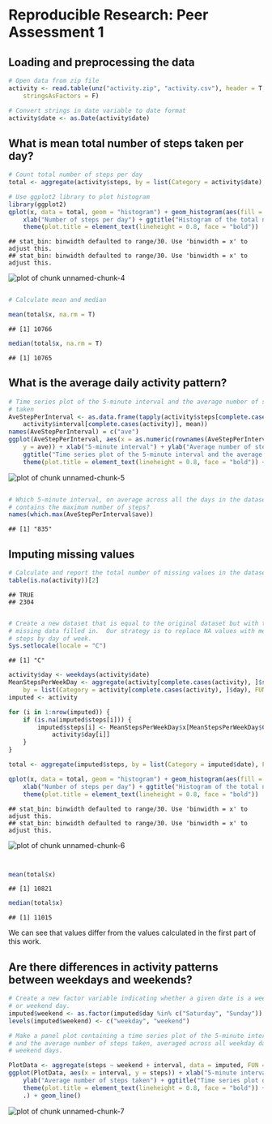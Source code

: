 <!-- Make sure that the knitr package is installed and loaded. -->




<!-- Set options and folders. -->




<!-- Code for final HTML. -->

# Reproducible Research: Peer Assessment 1

## Loading and preprocessing the data


```r
# Open data from zip file
activity <- read.table(unz("activity.zip", "activity.csv"), header = T, sep = ",", 
    stringsAsFactors = F)

# Convert strings in date variable to date format
activity$date <- as.Date(activity$date)
```


## What is mean total number of steps taken per day?


```r
# Count total number of steps per day
total <- aggregate(activity$steps, by = list(Category = activity$date), FUN = sum)

# Use ggplot2 library to plot histogram
library(ggplot2)
qplot(x, data = total, geom = "histogram") + geom_histogram(aes(fill = ..count..)) + 
    xlab("Number of steps per day") + ggtitle("Histogram of the total number of steps taken each day") + 
    theme(plot.title = element_text(lineheight = 0.8, face = "bold"))
```

```
## stat_bin: binwidth defaulted to range/30. Use 'binwidth = x' to adjust this.
## stat_bin: binwidth defaulted to range/30. Use 'binwidth = x' to adjust this.
```

![plot of chunk unnamed-chunk-4](figures/unnamed-chunk-4.png) 

```r

# Calculate mean and median

mean(total$x, na.rm = T)
```

```
## [1] 10766
```

```r
median(total$x, na.rm = T)
```

```
## [1] 10765
```


## What is the average daily activity pattern?


```r
# Time series plot of the 5-minute interval and the average number of steps
# taken
AveStepPerInterval <- as.data.frame(tapply(activity$steps[complete.cases(activity)], 
    activity$interval[complete.cases(activity)], mean))
names(AveStepPerInterval) = c("ave")
ggplot(AveStepPerInterval, aes(x = as.numeric(rownames(AveStepPerInterval)), 
    y = ave)) + xlab("5-minute interval") + ylab("Average number of steps taken") + 
    ggtitle("Time series plot of the 5-minute interval and the average number of steps taken") + 
    theme(plot.title = element_text(lineheight = 0.8, face = "bold")) + geom_line()
```

![plot of chunk unnamed-chunk-5](figures/unnamed-chunk-5.png) 

```r

# Which 5-minute interval, on average across all the days in the dataset,
# contains the maximum number of steps?
names(which.max(AveStepPerInterval$ave))
```

```
## [1] "835"
```


## Imputing missing values

```r
# Calculate and report the total number of missing values in the dataset
table(is.na(activity))[2]
```

```
## TRUE 
## 2304
```

```r

# Create a new dataset that is equal to the original dataset but with the
# missing data filled in.  Our strategy is to replace NA values with mean of
# steps by day of week.
Sys.setlocale(locale = "C")
```

```
## [1] "C"
```

```r
activity$day <- weekdays(activity$date)
MeanStepsPerWeekDay <- aggregate(activity[complete.cases(activity), ]$steps, 
    by = list(Category = activity[complete.cases(activity), ]$day), FUN = mean)
imputed <- activity

for (i in 1:nrow(imputed)) {
    if (is.na(imputed$steps[i])) {
        imputed$steps[i] <- MeanStepsPerWeekDay$x[MeanStepsPerWeekDay$Category == 
            activity$day[i]]
    }
}

total <- aggregate(imputed$steps, by = list(Category = imputed$date), FUN = sum)

qplot(x, data = total, geom = "histogram") + geom_histogram(aes(fill = ..count..)) + 
    xlab("Number of steps per day") + ggtitle("Histogram of the total number of steps taken each day") + 
    theme(plot.title = element_text(lineheight = 0.8, face = "bold"))
```

```
## stat_bin: binwidth defaulted to range/30. Use 'binwidth = x' to adjust this.
## stat_bin: binwidth defaulted to range/30. Use 'binwidth = x' to adjust this.
```

![plot of chunk unnamed-chunk-6](figures/unnamed-chunk-6.png) 

```r


mean(total$x)
```

```
## [1] 10821
```

```r
median(total$x)
```

```
## [1] 11015
```


We can see that values differ from the values calculated in the first part of this work.


## Are there differences in activity patterns between weekdays and weekends?


```r
# Create a new factor variable indicating whether a given date is a weekday
# or weekend day.
imputed$weekend <- as.factor(imputed$day %in% c("Saturday", "Sunday"))
levels(imputed$weekend) <- c("weekday", "weekend")

# Make a panel plot containing a time series plot of the 5-minute interval
# and the average number of steps taken, averaged across all weekday days or
# weekend days.

PlotData <- aggregate(steps ~ weekend + interval, data = imputed, FUN = mean)
ggplot(PlotData, aes(x = interval, y = steps)) + xlab("5-minute interval") + 
    ylab("Average number of steps taken") + ggtitle("Time series plot of the 5-minute interval and the average number of steps taken") + 
    theme(plot.title = element_text(lineheight = 0.8, face = "bold")) + facet_grid(weekend ~ 
    .) + geom_line()
```

![plot of chunk unnamed-chunk-7](figures/unnamed-chunk-7.png) 


